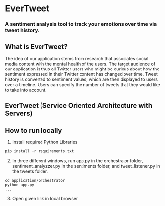 # EverTweet

### A sentiment analysis tool to track your emotions over time via tweet history.

## What is EverTweet?
The idea of our application stems from research that associates social media content with the mental health of the users. The target audience of our application is thus all Twitter users who might be curious about how the sentiment expressed in their Twitter content has changed over time. Tweet history is converted to sentiment values, which are then displayed to users over a timeline. Users can specify the number of tweets that they would like to take into account.

## EverTweet (Service Oriented Architecture with Servers)

## How to run locally
1. Install required Python Libraries
```python
pip install -r requirements.txt
```

2. In three different windows, run app.py in the orchestrator folder, sentiment_analyzzer.py in the sentiments folder, and tweet_listener.py in the tweets folder.

```
cd application/orchestrator
python app.py
...
```

3. Open given link in local browser
